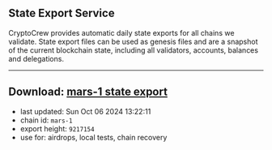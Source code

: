 ## State Export Service
CryptoCrew provides automatic daily state exports for all chains we validate. State export files can be used as genesis files and are a snapshot of the current blockchain state, including all validators, accounts, balances and delegations.

---
**Download: [mars-1 state export](https://dl-eu2.ccvalidators.com/SERVICE/mars/mars-1_export_9217154.json)**
---

- last updated: Sun Oct 06 2024 13:22:11
- chain id: `mars-1`
- export height: `9217154`
- use for: airdrops, local tests, chain recovery
